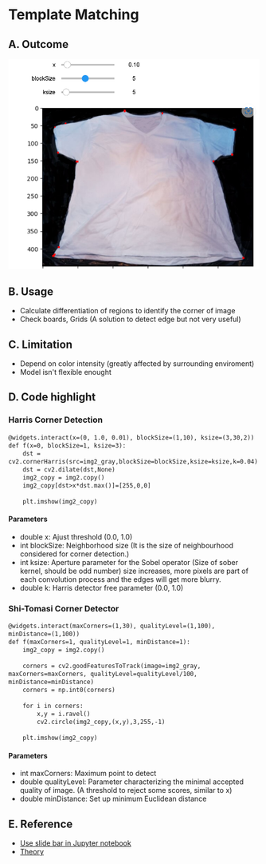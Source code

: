 # Template Matching
## A. Outcome
![alt text](img/img2.png)

## B. Usage
- Calculate differentiation of regions to identify the corner of image
- Check boards, Grids (A solution to detect edge but not very useful)


## C. Limitation
- Depend on color intensity (greatly affected by surrounding enviroment)
- Model isn't flexible enought 

## D. Code highlight
### Harris Corner Detection
```
@widgets.interact(x=(0, 1.0, 0.01), blockSize=(1,10), ksize=(3,30,2))
def f(x=0, blockSize=1, ksize=3):
    dst = cv2.cornerHarris(src=img2_gray,blockSize=blockSize,ksize=ksize,k=0.04)
    dst = cv2.dilate(dst,None)
    img2_copy = img2.copy()
    img2_copy[dst>x*dst.max()]=[255,0,0]

    plt.imshow(img2_copy)

```
#### Parameters
- double x: Ajust threshold (0.0, 1.0)
- int blockSize: Neighborhood size (It is the size of neighbourhood considered for corner detection.)
- int ksize: Aperture parameter for the Sobel operator (Size of sober kernel, should be odd number)  size increases, more pixels are part of each convolution process and the edges will get more blurry.
- double k: Harris detector free parameter (0.0, 1.0)
### Shi-Tomasi Corner Detector
```
@widgets.interact(maxCorners=(1,30), qualityLevel=(1,100), minDistance=(1,100))
def f(maxCorners=1, qualityLevel=1, minDistance=1):
    img2_copy = img2.copy()

    corners = cv2.goodFeaturesToTrack(image=img2_gray, maxCorners=maxCorners, qualityLevel=qualityLevel/100, minDistance=minDistance)
    corners = np.int0(corners)

    for i in corners:
        x,y = i.ravel()
        cv2.circle(img2_copy,(x,y),3,255,-1)

    plt.imshow(img2_copy)
```
#### Parameters
- int maxCorners: Maximum point to detect
- double qualityLevel: Parameter characterizing the minimal accepted quality of image. (A threshold to reject some scores, similar to x)
- double minDistance: Set up minimum Euclidean distance
## E. Reference
- [Use slide bar in Jupyter notebook](https://ipython-books.github.io/33-mastering-widgets-in-the-jupyter-notebook)
- [Theory](https://docs.opencv.org/3.4/dc/d0d/tutorial_py_features_harris.html) 
